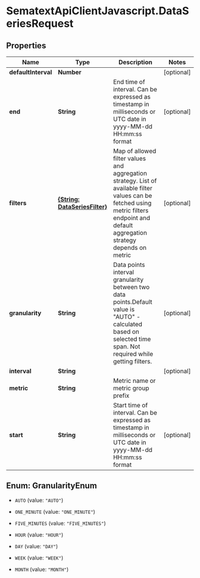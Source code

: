 # SematextApiClientJavascript.DataSeriesRequest

## Properties
Name | Type | Description | Notes
------------ | ------------- | ------------- | -------------
**defaultInterval** | **Number** |  | [optional] 
**end** | **String** | End time of interval. Can be expressed as timestamp in milliseconds or UTC date in yyyy-MM-dd HH:mm:ss format | [optional] 
**filters** | [**{String: DataSeriesFilter}**](DataSeriesFilter.md) | Map of allowed filter values and aggregation strategy. List of available filter values can be fetched using metric filters endpoint and default aggregation strategy depends on metric | [optional] 
**granularity** | **String** | Data points interval granularity between two data points.Default value is \"AUTO\" - calculated based on selected time span. Not required while getting filters. | [optional] 
**interval** | **String** |  | [optional] 
**metric** | **String** | Metric name or metric group prefix | 
**start** | **String** | Start time of interval. Can be expressed as timestamp in milliseconds or UTC date in yyyy-MM-dd HH:mm:ss format | [optional] 


<a name="GranularityEnum"></a>
## Enum: GranularityEnum


* `AUTO` (value: `"AUTO"`)

* `ONE_MINUTE` (value: `"ONE_MINUTE"`)

* `FIVE_MINUTES` (value: `"FIVE_MINUTES"`)

* `HOUR` (value: `"HOUR"`)

* `DAY` (value: `"DAY"`)

* `WEEK` (value: `"WEEK"`)

* `MONTH` (value: `"MONTH"`)




